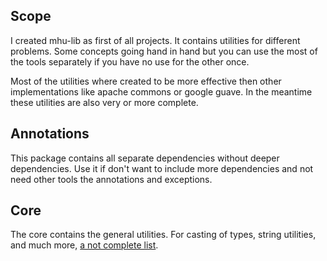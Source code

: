 
## Scope

I created mhu-lib as first of all projects. It contains utilities for different
problems. Some concepts going hand in hand but you can use the most of the
tools separately if you have no use for the other once.

Most of the utilities where created to be more effective then other
implementations like apache commons or google guave. In the meantime these
utilities are also very or more complete.

## Annotations

This package contains all separate dependencies without deeper dependencies. Use it if don't want to include more dependencies and not need other tools the annotations and exceptions.

## Core

The core contains the general utilities. For casting of types, string utilities, and much more, [a not complete list](core.md).
